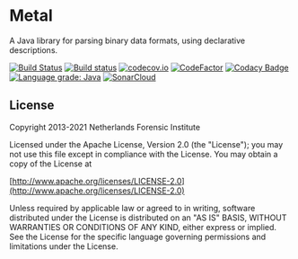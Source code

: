 # Metal

A Java library for parsing binary data formats, using declarative descriptions.

[![Build Status](https://travis-ci.com/parsingdata/metal.svg?branch=master)](https://travis-ci.com/parsingdata/metal)
[![Build status](https://ci.appveyor.com/api/projects/status/69hk2llxjjyatuyq/branch/master?svg=true)](https://ci.appveyor.com/project/parsingdata/metal/branch/master)
[![codecov.io](https://codecov.io/github/parsingdata/metal/coverage.svg?branch=master)](https://codecov.io/github/parsingdata/metal?branch=master)
[![CodeFactor](https://www.codefactor.io/repository/github/parsingdata/metal/badge)](https://www.codefactor.io/repository/github/parsingdata/metal)
[![Codacy Badge](https://api.codacy.com/project/badge/Grade/813955d55dbf49ceb3ab75bcfdecde30)](https://www.codacy.com/app/parsingdata/metal?utm_source=github.com&amp;utm_medium=referral&amp;utm_content=parsingdata/metal&amp;utm_campaign=Badge_Grade)
[![Language grade: Java](https://img.shields.io/lgtm/grade/java/g/parsingdata/metal.svg?logo=lgtm&logoWidth=18)](https://lgtm.com/projects/g/parsingdata/metal/context:java)
[![SonarCloud](https://sonarcloud.io/api/project_badges/measure?project=parsingdata_metal&metric=alert_status)](https://sonarcloud.io/dashboard?id=parsingdata_metal)

## License

Copyright 2013-2021 Netherlands Forensic Institute

Licensed under the Apache License, Version 2.0 (the "License");
you may not use this file except in compliance with the License.
You may obtain a copy of the License at

[http://www.apache.org/licenses/LICENSE-2.0](http://www.apache.org/licenses/LICENSE-2.0)

Unless required by applicable law or agreed to in writing, software
distributed under the License is distributed on an "AS IS" BASIS,
WITHOUT WARRANTIES OR CONDITIONS OF ANY KIND, either express or implied.
See the License for the specific language governing permissions and
limitations under the License.
